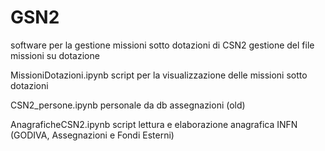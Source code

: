 # GSN2
software per la gestione missioni sotto dotazioni di CSN2
gestione del file missioni su dotazione

MissioniDotazioni.ipynb script per la visualizzazione delle missioni sotto dotazioni

CSN2_persone.ipynb personale da db assegnazioni (old)

AnagraficheCSN2.ipynb script lettura e elaborazione anagrafica INFN (GODIVA, Assegnazioni e Fondi Esterni)
